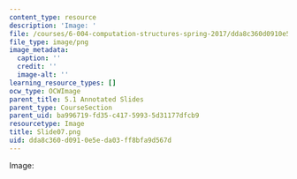 ```yaml
---
content_type: resource
description: 'Image: '
file: /courses/6-004-computation-structures-spring-2017/dda8c360d0910e5eda03ff8bfa9d567d_Slide07.png
file_type: image/png
image_metadata:
  caption: ''
  credit: ''
  image-alt: ''
learning_resource_types: []
ocw_type: OCWImage
parent_title: 5.1 Annotated Slides
parent_type: CourseSection
parent_uid: ba996719-fd35-c417-5993-5d31177dfcb9
resourcetype: Image
title: Slide07.png
uid: dda8c360-d091-0e5e-da03-ff8bfa9d567d
---
```

Image: 

